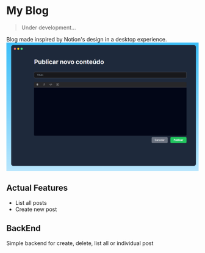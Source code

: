 # My Blog
> Under development...

Blog made inspired by Notion's design in a desktop experience.
![Blog`s home page image](/exampleImages/Initialpage.png)
![Blog`s create post image](/exampleImages/Createpost.png)

## Actual Features
  - List all posts
  - Create new post

## BackEnd
Simple backend for create, delete, list all or individual post